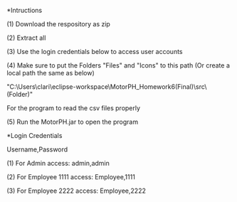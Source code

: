 *Intructions

(1) Download the respository as zip

(2) Extract all

(3) Use the login credentials below to access user accounts

(4) Make sure to put the Folders "Files" and "Icons" to this path (Or create a local path the same as below)

"C:\\Users\\clari\\eclipse-workspace\\MotorPH_Homework6(Final)\\src\\(Folder)"

For the program to read the csv files properly

(5) Run the MotorPH.jar to open the program



*Login Credentials

Username,Password

(1) For Admin access: admin,admin

(2) For Employee 1111 access: Employee,1111

(3) For Employee 2222 access: Employee,2222

